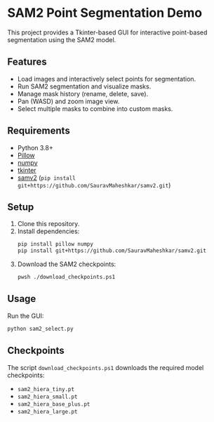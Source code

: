 # SAM2 Point Segmentation Demo

This project provides a Tkinter-based GUI for interactive point-based segmentation using the SAM2 model.

## Features

- Load images and interactively select points for segmentation.
- Run SAM2 segmentation and visualize masks.
- Manage mask history (rename, delete, save).
- Pan (WASD) and zoom image view.
- Select multiple masks to combine into custom masks.

## Requirements

- Python 3.8+
- [Pillow](https://python-pillow.org/)
- [numpy](https://numpy.org/)
- [tkinter](https://wiki.python.org/moin/TkInter)
- [samv2](https://github.com/SauravMaheshkar/samv2) (`pip install git+https://github.com/SauravMaheshkar/samv2.git`)

## Setup

1. Clone this repository.
2. Install dependencies:
   ```sh
   pip install pillow numpy
   pip install git+https://github.com/SauravMaheshkar/samv2.git
   ```
3. Download the SAM2 checkpoints:
   ```sh
   pwsh ./download_checkpoints.ps1
   ```

## Usage

Run the GUI:
```sh
python sam2_select.py
```

## Checkpoints

The script `download_checkpoints.ps1` downloads the required model checkpoints:
- `sam2_hiera_tiny.pt`
- `sam2_hiera_small.pt`
- `sam2_hiera_base_plus.pt`
- `sam2_hiera_large.pt`
